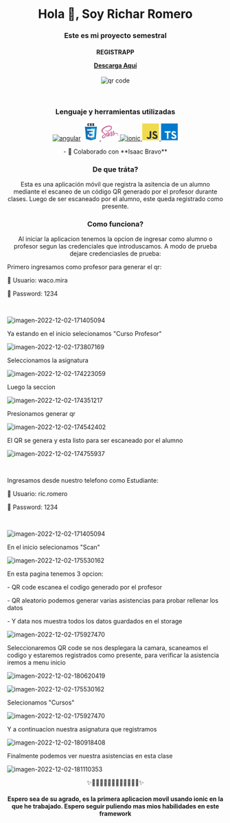 <h1 align="center">Hola 👋, Soy Richar Romero</h1>
<h3 align="center">Este es mi proyecto semestral</h3>
<h4 align="center"> <p>REGISTRAPP</p>
<p> <a href="https://drive.google.com/file/d/1Ln2Y-rrG1G92Z3FGgy-h_gj_aF-y_l62/view?usp=sharing/" border="0" style="cursor:default" rel="nofollow">Descarga Aquí</a></p>
</h4>
<p align="center">
<img src="https://chart.googleapis.com/chart?cht=qr&chl=https%3A%2F%2Fdrive.google.com%2Ffile%2Fd%2F1Ln2Y-rrG1G92Z3FGgy-h_gj_aF-y_l62%2Fview%3Fusp%3Dshare_link&chs=180x180&choe=UTF-8&chld=L|2" rel="nofollow" alt="qr code">
<a href="es.qr-code-generator.com/" border="0" style="cursor:default" rel="nofollow"></a>
</p>
<br>
<h3 align="center">Lenguaje y herramientas utilizadas</h3>
<p align="center"> 
<a href="https://angular.io" target="_blank" rel="noreferrer"> 
<img src="https://angular.io/assets/images/logos/angular/angular.svg" alt="angular" width="40" height="40"/></a> 
<a href="https://www.w3schools.com/css/" target="_blank" rel="noreferrer"> 
<img src="https://raw.githubusercontent.com/devicons/devicon/master/icons/css3/css3-original-wordmark.svg" alt="css3" width="40" height="40"/> </a> 
<a href="https://sass-lang.com" target="_blank" rel="noreferrer"> <img src="https://raw.githubusercontent.com/devicons/devicon/master/icons/sass/sass-original.svg" alt="sass" width="40" height="40"/> </a>
<a href="https://ionicframework.com" target="_blank" rel="noreferrer"> 
<img src="https://upload.wikimedia.org/wikipedia/commons/d/d1/Ionic_Logo.svg" alt="ionic" width="40" height="40"/> </a>
<a href="https://developer.mozilla.org/en-US/docs/Web/JavaScript" target="_blank" rel="noreferrer"> 
<img src="https://raw.githubusercontent.com/devicons/devicon/master/icons/javascript/javascript-original.svg" alt="javascript" width="40" height="40"/> </a> 
<a href="https://www.typescriptlang.org/" target="_blank" rel="noreferrer"> 
<img src="https://raw.githubusercontent.com/devicons/devicon/master/icons/typescript/typescript-original.svg" alt="typescript" width="40" height="40"/> </a> 
</p>
<p align="center"> 
- 🤝 Colaborado con **Isaac Bravo**
</p>
<h3 align="center">De que tráta?</h3>
<p align="center"> 
Esta es una aplicación móvil que registra la asitencia de un alumno mediante el escaneo de un código QR generado por el profesor durante clases. Luego de ser escaneado
por el alumno, este queda registrado como presente.
</p>
<h3 align="center">Como funciona?</h3>
<p align="center"> 
Al iniciar la aplicacion tenemos la opcion de ingresar como alumno o profesor segun las credenciales que introduscamos. A modo de prueba dejare credenciasles de prueba:</p>
<p align="left">
Primero ingresamos como profesor para generar el qr:
</p>
<p align="left">
👤 Usuario: waco.mira
</p>
<p align="left">
🔐 Password: 1234
</p>
<br>
<p align="left">
<img src="https://i.ibb.co/w7rrQwD/imagen-2022-12-02-171405094.png" alt="imagen-2022-12-02-171405094" border="">
</p>
<p align="left">
Ya estando en el inicio selecionamos "Curso Profesor"
</p>
<p align="left">
<img src="https://i.ibb.co/q1CkQ0Y/imagen-2022-12-02-173807169.png" alt="imagen-2022-12-02-173807169" border="0">
</p>
<p align="left">
Seleccionamos la asignatura
</p>
<p align="left">
<img src="https://i.ibb.co/sWL7Y4m/imagen-2022-12-02-174223059.png" alt="imagen-2022-12-02-174223059" border="0">
</p>
<p align="left">
Luego la seccion
</p>
<p align="left">
<img src="https://i.ibb.co/7W7nxf0/imagen-2022-12-02-174351217.png" alt="imagen-2022-12-02-174351217" border="0">
</p>
<p align="left">
Presionamos generar qr
</p>
<p align="left">
<img src="https://i.ibb.co/F7S02Sr/imagen-2022-12-02-174542402.png" alt="imagen-2022-12-02-174542402" border="0">
</p>
<p align="left">
El QR se genera y esta listo para ser escaneado por el alumno
</p>
<p align="left">
<img src="https://i.ibb.co/9rzWy5T/imagen-2022-12-02-174755937.png" alt="imagen-2022-12-02-174755937" border="0">
</p>
<br>

<p align="left">
Ingresamos desde nuestro telefono como Estudiante:
</p>
<p align="left">
👤 Usuario: ric.romero
</p>
<p align="left">
🔐 Password: 1234
</p>
<br>
<p align="left">
<img src="https://i.ibb.co/w7rrQwD/imagen-2022-12-02-171405094.png" alt="imagen-2022-12-02-171405094" border="">
</p>
<p align="left">
En el inicio selecionamos "Scan"
</p>
<p align="left">
<img src="https://i.ibb.co/J79bz58/imagen-2022-12-02-175530162.png" alt="imagen-2022-12-02-175530162" border="0">
</p>
<p align="left">
En esta pagina tenemos 3 opcion: 
</p>
<p align="left">
- QR code escanea el codigo generado por el profesor
</p>
<p align="left">
- QR aleatorio podemos generar varias asistencias para probar rellenar los datos
</p>
<p align="left">
- Y data nos muestra todos los datos guardados en el storage
</p>
<p align="left">
<img src="https://i.ibb.co/Ldtf0r0/imagen-2022-12-02-175927470.png" alt="imagen-2022-12-02-175927470" border="0">
</p>
<p align="left">
Seleccionaremos QR code se nos desplegara la camara, scaneamos el codigo y estaremos registrados como presente, para verificar la asistencia iremos a menu inicio
</p>

<p align="left">
<img src="https://i.ibb.co/dgG6gRF/imagen-2022-12-02-180620419.png" alt="imagen-2022-12-02-180620419" border="0">
</p
<p align="left">
<img src="https://i.ibb.co/J79bz58/imagen-2022-12-02-175530162.png" alt="imagen-2022-12-02-175530162" border="0">
</p>
<p align="left">
Selecionamos "Cursos"
</p>
<p align="left">
<img src="https://i.ibb.co/Ldtf0r0/imagen-2022-12-02-175927470.png" alt="imagen-2022-12-02-175927470" border="0">
</p>
<p align="left">
Y a continuacion nuestra asignatura que registramos
</p>
<p align="left">
<img src="https://i.ibb.co/n6cy32L/imagen-2022-12-02-180918408.png" alt="imagen-2022-12-02-180918408" border="0">
</p>
<p align="left">
Finalmente podemos ver nuestra asistencias en esta clase
</p>
<p align="left">
<img src="https://i.ibb.co/jzcrH1P/imagen-2022-12-02-181110353.png" alt="imagen-2022-12-02-181110353" border="0">
</p>
<p align="center">
✨🎉🎉🎉🎉🎉🎉🎉🎉🎉🎉🎉🎉✨
</p>
<h4 align="center">
Espero sea de su agrado, es la primera aplicacion movil usando ionic en la que he trabajado. Espero seguir puliendo mas mios habilidades en este framework
</h4>


